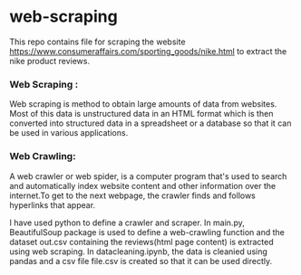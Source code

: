 # web-scraping
This repo contains file for scraping the website https://www.consumeraffairs.com/sporting_goods/nike.html to extract the nike product reviews.
### Web Scraping : 
Web scraping is method to obtain large amounts of data from websites. Most of this data is unstructured data in an HTML format which is then converted into structured data in a spreadsheet or a database so that it can be used in various applications.
### Web Crawling: 
A web crawler or web spider, is a computer program that's used to search and automatically index website content and other information over the internet.To get to the next webpage, the crawler finds and follows hyperlinks that appear.

I have used python to define a crawler and scraper.
In main.py, BeautifulSoup package is used to define a web-crawling function and the dataset out.csv containing the reviews(html page content) is extracted using web scraping.
In datacleaning.ipynb, the data is cleanied using pandas and a csv file file.csv is created so that it can be used directly.
